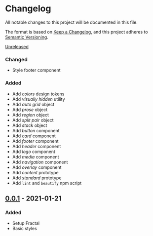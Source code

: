# Changelog

All notable changes to this project will be documented in this file.

The format is based on [Keep a Changelog](https://keepachangelog.com/en/1.0.0/),
and this project adheres to [Semantic Versioning](https://semver.org/spec/v2.0.0.html).

[Unreleased]

### Changed

- Style footer component

### Added

- Add _colors_ design tokens
- Add _visually hidden_ utility
- Add _auto grid_ object
- Add _prose_ object
- Add _region_ object
- Add _split pair_ object
- Add _stack_ object
- Add _button_ component
- Add _card_ component
- Add _footer_ component
- Add _header_ component
- Add _logo_ component
- Add _media_ component
- Add _navigation_ component
- Add _overlay_ component
- Add _content_ prototype
- Add _standard_ prototype
- Add `lint` and `beautify` npm script

## [0.0.1] - 2021-01-21

### Added

- Setup Fractal
- Basic styles

[unreleased]: https://github.com/olivierlacan/keep-a-changelog/compare/v0.0.1...HEAD
[0.0.1]: https://github.com/olivierlacan/keep-a-changelog/releases/tag/v0.0.1
